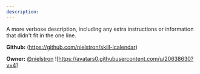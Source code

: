 ```yaml
---
description: 
---
```

A more verbose description, including any extra instructions or
information that didn't fit in the one line.

**Github:** (https://github.com/nielstron/skill-icalendar)

**Owner:** [@nielstron](https://github.com/nielstron) ![https://avatars0.githubusercontent.com/u/20638630?v=4]

